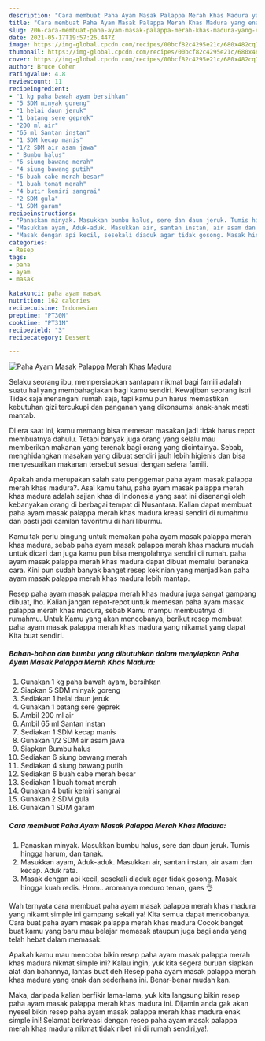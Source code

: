 ```yaml
---
description: "Cara membuat Paha Ayam Masak Palappa Merah Khas Madura yang enak Untuk Jualan"
title: "Cara membuat Paha Ayam Masak Palappa Merah Khas Madura yang enak Untuk Jualan"
slug: 206-cara-membuat-paha-ayam-masak-palappa-merah-khas-madura-yang-enak-untuk-jualan
date: 2021-05-17T19:57:26.447Z
image: https://img-global.cpcdn.com/recipes/00bcf82c4295e21c/680x482cq70/paha-ayam-masak-palappa-merah-khas-madura-foto-resep-utama.jpg
thumbnail: https://img-global.cpcdn.com/recipes/00bcf82c4295e21c/680x482cq70/paha-ayam-masak-palappa-merah-khas-madura-foto-resep-utama.jpg
cover: https://img-global.cpcdn.com/recipes/00bcf82c4295e21c/680x482cq70/paha-ayam-masak-palappa-merah-khas-madura-foto-resep-utama.jpg
author: Bruce Cohen
ratingvalue: 4.8
reviewcount: 11
recipeingredient:
- "1 kg paha bawah ayam bersihkan"
- "5 SDM minyak goreng"
- "1 helai daun jeruk"
- "1 batang sere geprek"
- "200 ml air"
- "65 ml Santan instan"
- "1 SDM kecap manis"
- "1/2 SDM air asam jawa"
- " Bumbu halus"
- "6 siung bawang merah"
- "4 siung bawang putih"
- "6 buah cabe merah besar"
- "1 buah tomat merah"
- "4 butir kemiri sangrai"
- "2 SDM gula"
- "1 SDM garam"
recipeinstructions:
- "Panaskan minyak. Masukkan bumbu halus, sere dan daun jeruk. Tumis hingga harum, dan tanak."
- "Masukkan ayam, Aduk-aduk. Masukkan air, santan instan, air asam dan kecap. Aduk rata."
- "Masak dengan api kecil, sesekali diaduk agar tidak gosong. Masak hingga kuah redis. Hmm.. aromanya meduro tenan, gaes 👌"
categories:
- Resep
tags:
- paha
- ayam
- masak

katakunci: paha ayam masak 
nutrition: 162 calories
recipecuisine: Indonesian
preptime: "PT30M"
cooktime: "PT31M"
recipeyield: "3"
recipecategory: Dessert

---
```



![Paha Ayam Masak Palappa Merah Khas Madura](https://img-global.cpcdn.com/recipes/00bcf82c4295e21c/680x482cq70/paha-ayam-masak-palappa-merah-khas-madura-foto-resep-utama.jpg)

Selaku seorang ibu, mempersiapkan santapan nikmat bagi famili adalah suatu hal yang membahagiakan bagi kamu sendiri. Kewajiban seorang istri Tidak saja menangani rumah saja, tapi kamu pun harus memastikan kebutuhan gizi tercukupi dan panganan yang dikonsumsi anak-anak mesti mantab.

Di era  saat ini, kamu memang bisa memesan masakan jadi tidak harus repot membuatnya dahulu. Tetapi banyak juga orang yang selalu mau memberikan makanan yang terenak bagi orang yang dicintainya. Sebab, menghidangkan masakan yang dibuat sendiri jauh lebih higienis dan bisa menyesuaikan makanan tersebut sesuai dengan selera famili. 



Apakah anda merupakan salah satu penggemar paha ayam masak palappa merah khas madura?. Asal kamu tahu, paha ayam masak palappa merah khas madura adalah sajian khas di Indonesia yang saat ini disenangi oleh kebanyakan orang di berbagai tempat di Nusantara. Kalian dapat membuat paha ayam masak palappa merah khas madura kreasi sendiri di rumahmu dan pasti jadi camilan favoritmu di hari liburmu.

Kamu tak perlu bingung untuk memakan paha ayam masak palappa merah khas madura, sebab paha ayam masak palappa merah khas madura mudah untuk dicari dan juga kamu pun bisa mengolahnya sendiri di rumah. paha ayam masak palappa merah khas madura dapat dibuat memalui beraneka cara. Kini pun sudah banyak banget resep kekinian yang menjadikan paha ayam masak palappa merah khas madura lebih mantap.

Resep paha ayam masak palappa merah khas madura juga sangat gampang dibuat, lho. Kalian jangan repot-repot untuk memesan paha ayam masak palappa merah khas madura, sebab Kamu mampu membuatnya di rumahmu. Untuk Kamu yang akan mencobanya, berikut resep membuat paha ayam masak palappa merah khas madura yang nikamat yang dapat Kita buat sendiri.

<!--inarticleads1-->

##### Bahan-bahan dan bumbu yang dibutuhkan dalam menyiapkan Paha Ayam Masak Palappa Merah Khas Madura:

1. Gunakan 1 kg paha bawah ayam, bersihkan
1. Siapkan 5 SDM minyak goreng
1. Sediakan 1 helai daun jeruk
1. Gunakan 1 batang sere geprek
1. Ambil 200 ml air
1. Ambil 65 ml Santan instan
1. Sediakan 1 SDM kecap manis
1. Gunakan 1/2 SDM air asam jawa
1. Siapkan  Bumbu halus
1. Sediakan 6 siung bawang merah
1. Sediakan 4 siung bawang putih
1. Sediakan 6 buah cabe merah besar
1. Sediakan 1 buah tomat merah
1. Gunakan 4 butir kemiri sangrai
1. Gunakan 2 SDM gula
1. Gunakan 1 SDM garam




<!--inarticleads2-->

##### Cara membuat Paha Ayam Masak Palappa Merah Khas Madura:

1. Panaskan minyak. Masukkan bumbu halus, sere dan daun jeruk. Tumis hingga harum, dan tanak.
1. Masukkan ayam, Aduk-aduk. Masukkan air, santan instan, air asam dan kecap. Aduk rata.
1. Masak dengan api kecil, sesekali diaduk agar tidak gosong. Masak hingga kuah redis. Hmm.. aromanya meduro tenan, gaes 👌




Wah ternyata cara membuat paha ayam masak palappa merah khas madura yang nikamt simple ini gampang sekali ya! Kita semua dapat mencobanya. Cara buat paha ayam masak palappa merah khas madura Cocok banget buat kamu yang baru mau belajar memasak ataupun juga bagi anda yang telah hebat dalam memasak.

Apakah kamu mau mencoba bikin resep paha ayam masak palappa merah khas madura nikmat simple ini? Kalau ingin, yuk kita segera buruan siapkan alat dan bahannya, lantas buat deh Resep paha ayam masak palappa merah khas madura yang enak dan sederhana ini. Benar-benar mudah kan. 

Maka, daripada kalian berfikir lama-lama, yuk kita langsung bikin resep paha ayam masak palappa merah khas madura ini. Dijamin anda gak akan nyesel bikin resep paha ayam masak palappa merah khas madura enak simple ini! Selamat berkreasi dengan resep paha ayam masak palappa merah khas madura nikmat tidak ribet ini di rumah sendiri,ya!.


